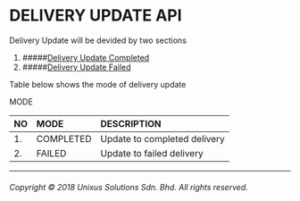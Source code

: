 # DELIVERY UPDATE API

Delivery Update will be devided by two sections

1. #####[Delivery Update Completed](delivery-update/delivery-update-completed.md)
2. #####[Delivery Update Failed](1941-delivery-update-completed.md)

Table below shows the mode of delivery update

MODE

| NO | MODE | DESCRIPTION |
| :--- | :--- | :--- |
| 1. | COMPLETED | Update to completed delivery |
| 2. | FAILED | Update to failed delivery |

---

###### Copyright © 2018 Unixus Solutions Sdn. Bhd. All rights reserved.



